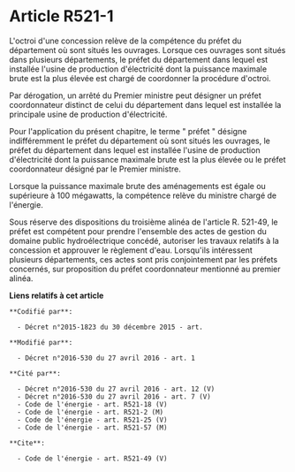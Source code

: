 # Article R521-1

L'octroi d'une concession relève de la compétence du préfet du département où sont situés les ouvrages. Lorsque ces ouvrages
sont situés dans plusieurs départements, le préfet du département dans lequel est installée l'usine de production
d'électricité dont la puissance maximale brute est la plus élevée est chargé de coordonner la procédure d'octroi. 

Par dérogation, un arrêté du Premier ministre peut désigner un préfet coordonnateur distinct de celui du département dans
lequel est installée la principale usine de production d'électricité. 

Pour l'application du présent chapitre, le terme " préfet " désigne indifféremment le préfet du département où sont situés
les ouvrages, le préfet du département dans lequel est installée l'usine de production d'électricité dont la puissance
maximale brute est la plus élevée ou le préfet coordonnateur désigné par le Premier ministre. 

Lorsque la puissance maximale brute des aménagements est égale ou supérieure à 100 mégawatts, la compétence relève du
ministre chargé de l'énergie. 

Sous réserve des dispositions du troisième alinéa de l'article R. 521-49, le préfet est compétent pour prendre l'ensemble des
actes de gestion du domaine public hydroélectrique concédé, autoriser les travaux relatifs à la concession et approuver le
règlement d'eau. Lorsqu'ils intéressent plusieurs départements, ces actes sont pris conjointement par les préfets concernés,
sur proposition du préfet coordonnateur mentionné au premier alinéa.

**Liens relatifs à cet article**

	**Codifié par**:

	  - Décret n°2015-1823 du 30 décembre 2015 - art.

	**Modifié par**:

	  - Décret n°2016-530 du 27 avril 2016 - art. 1

	**Cité par**:

	  - Décret n°2016-530 du 27 avril 2016 - art. 12 (V)
	  - Décret n°2016-530 du 27 avril 2016 - art. 7 (V)
	  - Code de l'énergie - art. R521-18 (V)
	  - Code de l'énergie - art. R521-2 (M)
	  - Code de l'énergie - art. R521-25 (V)
	  - Code de l'énergie - art. R521-57 (M)

	**Cite**:

	  - Code de l'énergie - art. R521-49 (V)
